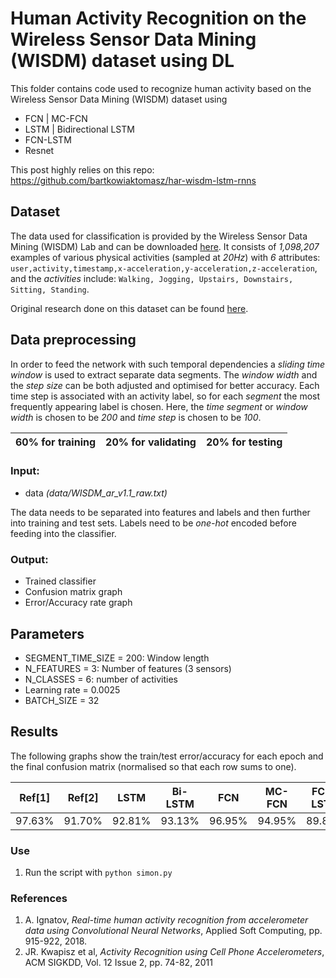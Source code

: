 
# Human Activity Recognition on the Wireless Sensor Data Mining (WISDM) dataset using DL
This folder contains code used to recognize human activity based on the Wireless Sensor Data Mining (WISDM) dataset using 
- FCN | MC-FCN
- LSTM | Bidirectional LSTM
- FCN-LSTM
- Resnet

This post highly relies on this repo: https://github.com/bartkowiaktomasz/har-wisdm-lstm-rnns

## Dataset
The data used for classification is provided by the Wireless Sensor Data Mining (WISDM) Lab and can be downloaded  [here](http://www.cis.fordham.edu/wisdm/dataset.php).
It consists of _1,098,207_ examples of various physical activities (sampled at _20Hz_) with _6_ attributes:
`user,activity,timestamp,x-acceleration,y-acceleration,z-acceleration`, and the _activities_ include: `Walking, Jogging, Upstairs, Downstairs, Sitting, Standing`. 

Original research done on this dataset can be found [here](http://www.cis.fordham.edu/wisdm/public_files/sensorKDD-2010.pdf).


##  Data preprocessing
In order to feed the network with such temporal dependencies a _sliding time window_ is used to extract separate data segments. The _window width_ and the _step size_ can be both adjusted and optimised for better accuracy. Each time step is associated with an activity label, so for each _segment_ the most frequently appearing label is chosen. Here, the _time segment_ or _window width_ is chosen to be _200_ and _time step_ is chosen to be _100_.

 |60% for training | 20% for validating | 20% for testing|
 |-----------------|--------------------|----------------|

### Input:
- data _(data/WISDM_ar_v1.1_raw.txt)_

The data needs to be separated into features and labels and then further into training and test sets. Labels need to be _one-hot_ encoded before feeding into the classifier.

### Output:
- Trained classifier
- Confusion matrix graph
- Error/Accuracy rate graph

## Parameters
- SEGMENT_TIME_SIZE = 200: Window length
- N_FEATURES = 3: Number of features (3 sensors)
- N_CLASSES = 6: number of activities
- Learning rate = 0.0025
- BATCH_SIZE = 32

## Results
The following graphs show the train/test error/accuracy for each epoch and the final confusion matrix (normalised so that each row sums to one).

| Ref[1] | Ref[2] |   LSTM  |Bi-LSTM | FCN     | MC-FCN  |FCN-LSTM | Resnet  |
|--------|--------|---------|--------|---------|---------|---------|---------|
| 97.63% |  91.70%| 92.81%| 93.13% | 96.95%  | 94.95%  | 89.85%  |  98.82% |

### Use
1. Run the script with  `python simon.py`

### References
1. A. Ignatov, *Real-time human activity recognition from accelerometer data using Convolutional Neural Networks*, Applied Soft Computing, pp. 915-922, 2018.
2. JR. Kwapisz et al, *Activity Recognition using Cell Phone Accelerometers*, ACM SIGKDD, Vol. 12 Issue 2, pp. 74-82, 2011
